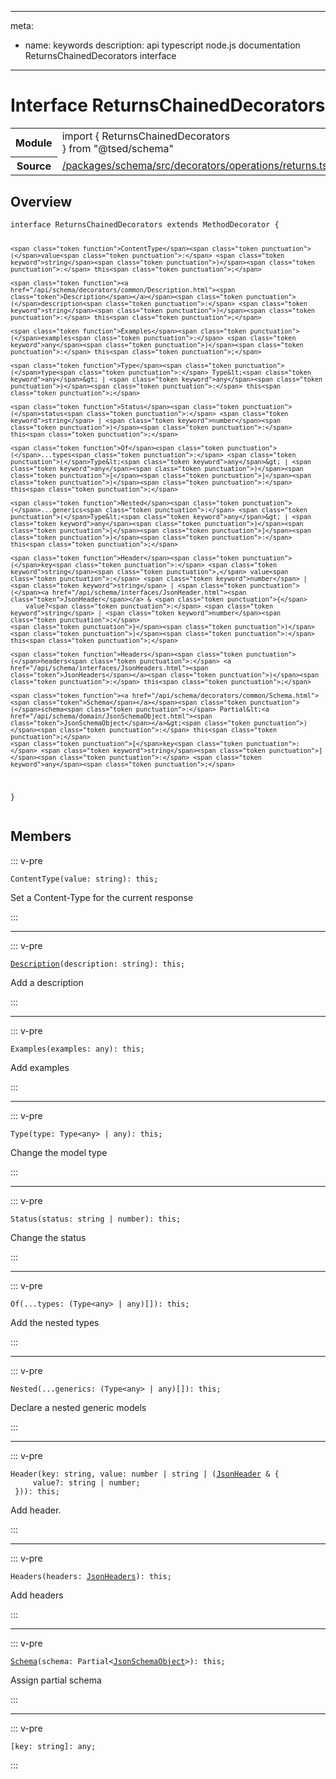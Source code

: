 
---
meta:
 - name: keywords
   description: api typescript node.js documentation ReturnsChainedDecorators interface
---
# Interface ReturnsChainedDecorators

<Badge text="Interface" type="interface"/>
<!-- Summary -->
<section class="table-features"><table class="is-full-width"><tbody><tr><th>Module</th><td><div class="lang-typescript"><span class="token keyword">import</span> { ReturnsChainedDecorators }&nbsp;<span class="token keyword">from</span>&nbsp;<span class="token string">"@tsed/schema"</span></div></td></tr><tr><th>Source</th><td><a href="https://github.com/repo/blob/v1.0.0/packages/schema/src/decorators/operations/returns.ts#L0-L0">/packages/schema/src/decorators/operations/returns.ts</a></td></tr></tbody></table></section>

<!-- Overview -->
## Overview


<div class="language-typescript"><pre class="language-typescript" v-pre=""><code class="typescript-lang "><span class="token keyword">interface</span> ReturnsChainedDecorators <span class="token keyword">extends</span> MethodDecorator <span class="token punctuation">{</span>
    
    <span class="token function">ContentType</span><span class="token punctuation">(</span>value<span class="token punctuation">:</span> <span class="token keyword">string</span><span class="token punctuation">)</span><span class="token punctuation">:</span> this<span class="token punctuation">;</span>
    
    <span class="token function"><a href="/api/schema/decorators/common/Description.html"><span class="token">Description</span></a></span><span class="token punctuation">(</span>description<span class="token punctuation">:</span> <span class="token keyword">string</span><span class="token punctuation">)</span><span class="token punctuation">:</span> this<span class="token punctuation">;</span>
    
    <span class="token function">Examples</span><span class="token punctuation">(</span>examples<span class="token punctuation">:</span> <span class="token keyword">any</span><span class="token punctuation">)</span><span class="token punctuation">:</span> this<span class="token punctuation">;</span>
    
    <span class="token function">Type</span><span class="token punctuation">(</span>type<span class="token punctuation">:</span> Type&lt;<span class="token keyword">any</span>&gt; | <span class="token keyword">any</span><span class="token punctuation">)</span><span class="token punctuation">:</span> this<span class="token punctuation">;</span>
    
    <span class="token function">Status</span><span class="token punctuation">(</span>status<span class="token punctuation">:</span> <span class="token keyword">string</span> | <span class="token keyword">number</span><span class="token punctuation">)</span><span class="token punctuation">:</span> this<span class="token punctuation">;</span>
    
    <span class="token function">Of</span><span class="token punctuation">(</span>...types<span class="token punctuation">:</span> <span class="token punctuation">(</span>Type&lt;<span class="token keyword">any</span>&gt; | <span class="token keyword">any</span><span class="token punctuation">)</span><span class="token punctuation">[</span><span class="token punctuation">]</span><span class="token punctuation">)</span><span class="token punctuation">:</span> this<span class="token punctuation">;</span>
    
    <span class="token function">Nested</span><span class="token punctuation">(</span>...generics<span class="token punctuation">:</span> <span class="token punctuation">(</span>Type&lt;<span class="token keyword">any</span>&gt; | <span class="token keyword">any</span><span class="token punctuation">)</span><span class="token punctuation">[</span><span class="token punctuation">]</span><span class="token punctuation">)</span><span class="token punctuation">:</span> this<span class="token punctuation">;</span>
    
    <span class="token function">Header</span><span class="token punctuation">(</span>key<span class="token punctuation">:</span> <span class="token keyword">string</span><span class="token punctuation">,</span> value<span class="token punctuation">:</span> <span class="token keyword">number</span> | <span class="token keyword">string</span> | <span class="token punctuation">(</span><a href="/api/schema/interfaces/JsonHeader.html"><span class="token">JsonHeader</span></a> & <span class="token punctuation">{</span>
        value?<span class="token punctuation">:</span> <span class="token keyword">string</span> | <span class="token keyword">number</span><span class="token punctuation">;</span>
    <span class="token punctuation">}</span><span class="token punctuation">)</span><span class="token punctuation">)</span><span class="token punctuation">:</span> this<span class="token punctuation">;</span>
    
    <span class="token function">Headers</span><span class="token punctuation">(</span>headers<span class="token punctuation">:</span> <a href="/api/schema/interfaces/JsonHeaders.html"><span class="token">JsonHeaders</span></a><span class="token punctuation">)</span><span class="token punctuation">:</span> this<span class="token punctuation">;</span>
    
    <span class="token function"><a href="/api/schema/decorators/common/Schema.html"><span class="token">Schema</span></a></span><span class="token punctuation">(</span>schema<span class="token punctuation">:</span> Partial&lt;<a href="/api/schema/domain/JsonSchemaObject.html"><span class="token">JsonSchemaObject</span></a>&gt;<span class="token punctuation">)</span><span class="token punctuation">:</span> this<span class="token punctuation">;</span>
    <span class="token punctuation">[</span>key<span class="token punctuation">:</span> <span class="token keyword">string</span><span class="token punctuation">]</span><span class="token punctuation">:</span> <span class="token keyword">any</span><span class="token punctuation">;</span>
<span class="token punctuation">}</span></code></pre></div>



<!-- Members -->




## Members


::: v-pre

<div class="method-overview">
<div class="language-typescript"><pre class="language-typescript" v-pre=""><code class="typescript-lang "><span class="token function">ContentType</span><span class="token punctuation">(</span>value<span class="token punctuation">:</span> <span class="token keyword">string</span><span class="token punctuation">)</span><span class="token punctuation">:</span> this<span class="token punctuation">;</span></code></pre></div>

</div>



Set a Content-Type for the current response



:::



***



::: v-pre

<div class="method-overview">
<div class="language-typescript"><pre class="language-typescript" v-pre=""><code class="typescript-lang "><span class="token function"><a href="/api/schema/decorators/common/Description.html"><span class="token">Description</span></a></span><span class="token punctuation">(</span>description<span class="token punctuation">:</span> <span class="token keyword">string</span><span class="token punctuation">)</span><span class="token punctuation">:</span> this<span class="token punctuation">;</span></code></pre></div>

</div>



Add a description



:::



***



::: v-pre

<div class="method-overview">
<div class="language-typescript"><pre class="language-typescript" v-pre=""><code class="typescript-lang "><span class="token function">Examples</span><span class="token punctuation">(</span>examples<span class="token punctuation">:</span> <span class="token keyword">any</span><span class="token punctuation">)</span><span class="token punctuation">:</span> this<span class="token punctuation">;</span></code></pre></div>

</div>



Add examples



:::



***



::: v-pre

<div class="method-overview">
<div class="language-typescript"><pre class="language-typescript" v-pre=""><code class="typescript-lang "><span class="token function">Type</span><span class="token punctuation">(</span>type<span class="token punctuation">:</span> Type&lt;<span class="token keyword">any</span>&gt; | <span class="token keyword">any</span><span class="token punctuation">)</span><span class="token punctuation">:</span> this<span class="token punctuation">;</span></code></pre></div>

</div>



Change the model type



:::



***



::: v-pre

<div class="method-overview">
<div class="language-typescript"><pre class="language-typescript" v-pre=""><code class="typescript-lang "><span class="token function">Status</span><span class="token punctuation">(</span>status<span class="token punctuation">:</span> <span class="token keyword">string</span> | <span class="token keyword">number</span><span class="token punctuation">)</span><span class="token punctuation">:</span> this<span class="token punctuation">;</span></code></pre></div>

</div>



Change the status



:::



***



::: v-pre

<div class="method-overview">
<div class="language-typescript"><pre class="language-typescript" v-pre=""><code class="typescript-lang "><span class="token function">Of</span><span class="token punctuation">(</span>...types<span class="token punctuation">:</span> <span class="token punctuation">(</span>Type&lt;<span class="token keyword">any</span>&gt; | <span class="token keyword">any</span><span class="token punctuation">)</span><span class="token punctuation">[</span><span class="token punctuation">]</span><span class="token punctuation">)</span><span class="token punctuation">:</span> this<span class="token punctuation">;</span></code></pre></div>

</div>



Add the nested types



:::



***



::: v-pre

<div class="method-overview">
<div class="language-typescript"><pre class="language-typescript" v-pre=""><code class="typescript-lang "><span class="token function">Nested</span><span class="token punctuation">(</span>...generics<span class="token punctuation">:</span> <span class="token punctuation">(</span>Type&lt;<span class="token keyword">any</span>&gt; | <span class="token keyword">any</span><span class="token punctuation">)</span><span class="token punctuation">[</span><span class="token punctuation">]</span><span class="token punctuation">)</span><span class="token punctuation">:</span> this<span class="token punctuation">;</span></code></pre></div>

</div>



Declare a nested generic models



:::



***



::: v-pre

<div class="method-overview">
<div class="language-typescript"><pre class="language-typescript" v-pre=""><code class="typescript-lang "><span class="token function">Header</span><span class="token punctuation">(</span>key<span class="token punctuation">:</span> <span class="token keyword">string</span><span class="token punctuation">,</span> value<span class="token punctuation">:</span> <span class="token keyword">number</span> | <span class="token keyword">string</span> | <span class="token punctuation">(</span><a href="/api/schema/interfaces/JsonHeader.html"><span class="token">JsonHeader</span></a> & <span class="token punctuation">{</span>
     value?<span class="token punctuation">:</span> <span class="token keyword">string</span> | <span class="token keyword">number</span><span class="token punctuation">;</span>
 <span class="token punctuation">}</span><span class="token punctuation">)</span><span class="token punctuation">)</span><span class="token punctuation">:</span> this<span class="token punctuation">;</span></code></pre></div>

</div>



Add header.



:::



***



::: v-pre

<div class="method-overview">
<div class="language-typescript"><pre class="language-typescript" v-pre=""><code class="typescript-lang "><span class="token function">Headers</span><span class="token punctuation">(</span>headers<span class="token punctuation">:</span> <a href="/api/schema/interfaces/JsonHeaders.html"><span class="token">JsonHeaders</span></a><span class="token punctuation">)</span><span class="token punctuation">:</span> this<span class="token punctuation">;</span></code></pre></div>

</div>



Add headers



:::



***



::: v-pre

<div class="method-overview">
<div class="language-typescript"><pre class="language-typescript" v-pre=""><code class="typescript-lang "><span class="token function"><a href="/api/schema/decorators/common/Schema.html"><span class="token">Schema</span></a></span><span class="token punctuation">(</span>schema<span class="token punctuation">:</span> Partial&lt;<a href="/api/schema/domain/JsonSchemaObject.html"><span class="token">JsonSchemaObject</span></a>&gt;<span class="token punctuation">)</span><span class="token punctuation">:</span> this<span class="token punctuation">;</span></code></pre></div>

</div>



Assign partial schema



:::



***



::: v-pre

<div class="method-overview">
<div class="language-typescript"><pre class="language-typescript" v-pre=""><code class="typescript-lang "><span class="token punctuation">[</span>key<span class="token punctuation">:</span> <span class="token keyword">string</span><span class="token punctuation">]</span><span class="token punctuation">:</span> <span class="token keyword">any</span><span class="token punctuation">;</span></code></pre></div>

</div>



:::









